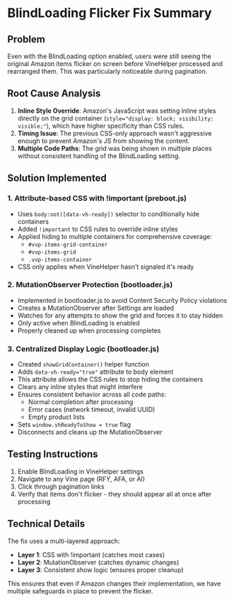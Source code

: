 # BlindLoading Flicker Fix Summary

## Problem

Even with the BlindLoading option enabled, users were still seeing the original Amazon items flicker on screen before VineHelper processed and rearranged them. This was particularly noticeable during pagination.

## Root Cause Analysis

1. **Inline Style Override**: Amazon's JavaScript was setting inline styles directly on the grid container (`style="display: block; visibility: visible;"`), which have higher specificity than CSS rules.
2. **Timing Issue**: The previous CSS-only approach wasn't aggressive enough to prevent Amazon's JS from showing the content.
3. **Multiple Code Paths**: The grid was being shown in multiple places without consistent handling of the BlindLoading setting.

## Solution Implemented

### 1. Attribute-based CSS with !important (preboot.js)

- Uses `body:not([data-vh-ready])` selector to conditionally hide containers
- Added `!important` to CSS rules to override inline styles
- Applied hiding to multiple containers for comprehensive coverage:
    - `#vvp-items-grid-container`
    - `#vvp-items-grid`
    - `.vvp-items-container`
- CSS only applies when VineHelper hasn't signaled it's ready

### 2. MutationObserver Protection (bootloader.js)

- Implemented in bootloader.js to avoid Content Security Policy violations
- Creates a MutationObserver after Settings are loaded
- Watches for any attempts to show the grid and forces it to stay hidden
- Only active when BlindLoading is enabled
- Properly cleaned up when processing completes

### 3. Centralized Display Logic (bootloader.js)

- Created `showGridContainer()` helper function
- Adds `data-vh-ready="true"` attribute to body element
- This attribute allows the CSS rules to stop hiding the containers
- Clears any inline styles that might interfere
- Ensures consistent behavior across all code paths:
    - Normal completion after processing
    - Error cases (network timeout, invalid UUID)
    - Empty product lists
- Sets `window.vhReadyToShow = true` flag
- Disconnects and cleans up the MutationObserver

## Testing Instructions

1. Enable BlindLoading in VineHelper settings
2. Navigate to any Vine page (RFY, AFA, or AI)
3. Click through pagination links
4. Verify that items don't flicker - they should appear all at once after processing

## Technical Details

The fix uses a multi-layered approach:

- **Layer 1**: CSS with !important (catches most cases)
- **Layer 2**: MutationObserver (catches dynamic changes)
- **Layer 3**: Consistent show logic (ensures proper cleanup)

This ensures that even if Amazon changes their implementation, we have multiple safeguards in place to prevent the flicker.
